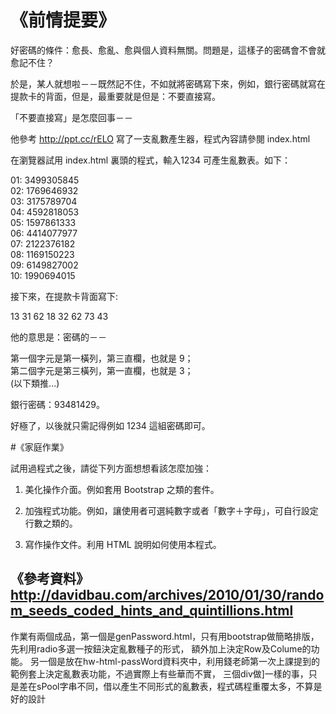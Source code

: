 # 《前情提要》

好密碼的條件：愈長、愈亂、愈與個人資料無關。問題是，這樣子的密碼會不會就愈記不住？

於是，某人就想啦－－既然記不住，不如就將密碼寫下來，例如，銀行密碼就寫在提款卡的背面，但是，最重要就是但是：不要直接寫。

「不要直接寫」是怎麼回事－－

他參考 http://ppt.cc/rELO 寫了一支亂數產生器，程式內容請參閱 index.html

在瀏覽器試用 index.html 裏頭的程式，輸入1234 可產生亂數表。如下：

01: 3499305845<br>
02: 1769646932<br>
03: 3175789704<br>
04: 4592818053<br>
05: 1597861333<br>
06: 4414077977<br>
07: 2122376182<br>
08: 1169150223<br>
09: 6149827002<br>
10: 1990694015<br>


接下來，在提款卡背面寫下:

13 31 62 18 32 62 73 43

他的意思是：密碼的－－

第一個字元是第一橫列，第三直欄，也就是 9；<br>
第二個字元是第三橫列，第一直欄，也就是 3；<br>
(以下類推...)

銀行密碼：93481429。

好極了，以後就只需記得例如 1234 這組密碼即可。


#《家庭作業》

試用過程式之後，請從下列方面想想看該怎麼加強：

1. 美化操作介面。例如套用 Bootstrap 之類的套件。

2. 加強程式功能。例如，讓使用者可選純數字或者「數字＋字母」，可自行設定行數之類的。

3. 寫作操作文件。利用 HTML 說明如何使用本程式。


《參考資料》
http://davidbau.com/archives/2010/01/30/random_seeds_coded_hints_and_quintillions.html
-------------------------------------------------------------------------------------------------
作業有兩個成品，第一個是genPassword.html，只有用bootstrap做簡略排版，先利用radio多選一按鈕決定亂數種子的形式，
額外加上決定Row及Colume的功能。
另一個是放在hw-html-passWord資料夾中，利用錢老師第一次上課提到的範例套上決定亂數表功能，不過實際上有些華而不實，
三個div做]一樣的事，只是差在sPool字串不同，借以產生不同形式的亂數表，程式碼程重覆太多，不算是好的設計




